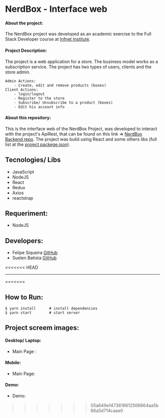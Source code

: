 # NerdBox - Interface web

#### About the project:
   The NerdBox project was developed as an academic exercise to the Full Stack Developer course at [Infnet Institute](https://www.infnet.edu.br/infnet/).

#### Project Description:
   The project is a web application for a store. The business model works as a subscription service. The project has two types of users, clients and the store admin. 
   
    Admin Actions:
        - Create, edit and remove products (boxes)
    Client Actions:
        - login/logout
        - Register to the store
        - Subscribe/ Unsubscribe to a product (boxes)
        - Edit his account info
   
#### About this repository:
   This is the interface web of the NerdBox Project, was developed to interact with the project's ApiRest, that can be found on this link => [NerdBox Backend repo](https://github.com/sue1en/NerdBox-Api/blob/main/README.md).
    The project was build using React and some others libs (full list at the [project packege.json](https://github.com/sue1en/NerdBox-Front-End/blob/main/package.json)).
    
## Tecnologies/ Libs
  - JavaScript
  - NodeJS
  - React
  - Redux
  - Axios
  - reactstrap


## Requeriment:
  - NodeJS

## Developers:
- Felipe Siqueira [GitHub](https://github.com/fsiq-dev)
- Suelen Batista [GitHub](https://github.com/sue1en)

<<<<<<< HEAD
_____________
=======
## How to Run:
```console
$ yarn install      # install dependencies
$ yarn start        # start server
```

## Project screem images:
#### Desktop/ Laptop:
  - Main Page :
  
<!--     <img src="interface_prints/gruta_skate_park-page-main.png" width="450" alt="desktop/laptop main screen"/> -->
  
 #### Mobile:
  
  - Main Page:
  
<!--     <img src="#" width="250" alt="Mobile main screen"/> -->
    
#### Demo:
  - Demo:
  
<!--     <img src="#" width="350" alt="Demo web page mobile"/>   -->
>>>>>>> 05a649e1473616612506664aa5b66a5d714caae0
